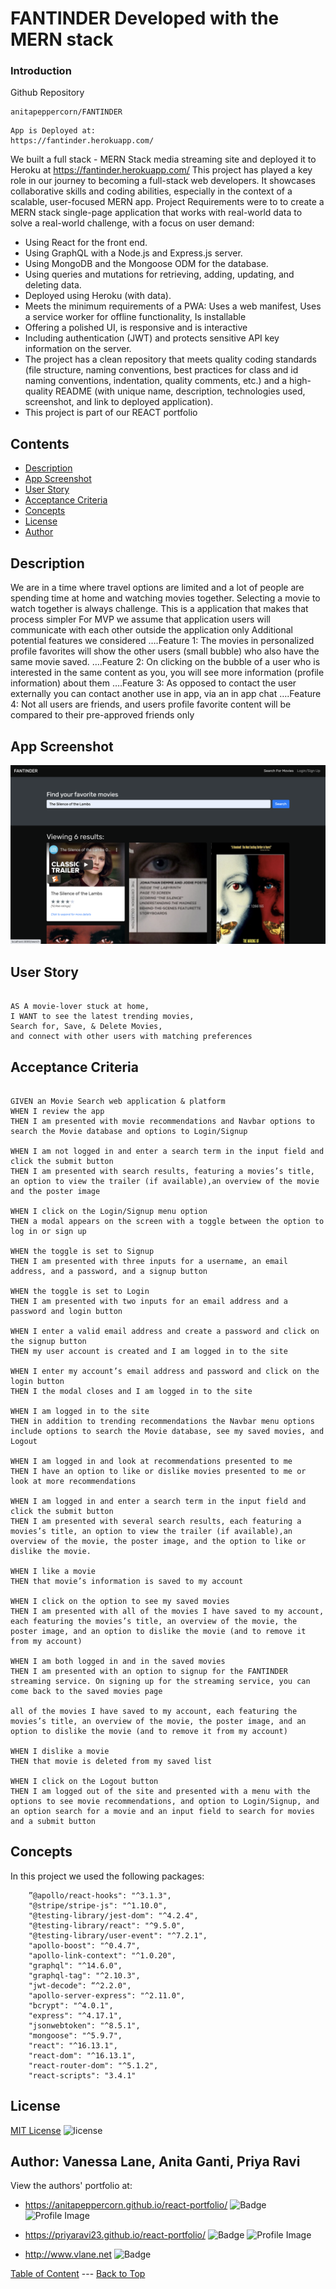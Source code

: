 # FANTINDER Developed with the MERN stack
### Introduction
Github Repository
``` text 
anitapeppercorn/FANTINDER
```

``` text
App is Deployed at:
https://fantinder.herokuapp.com/

```

We built a full stack - MERN Stack media streaming site and deployed it to Heroku at https://fantinder.herokuapp.com/ This project has played a key role in our journey to becoming a full-stack web developers. It showcases collaborative skills and coding abilities, especially in the context of a scalable, user-focused MERN app.
Project Requirements were to to create a MERN stack single-page application that works with real-world data to solve a real-world challenge, with a focus on user demand:
- Using React for the front end.
- Using GraphQL with a Node.js and Express.js server.
- Using MongoDB and the Mongoose ODM for the database.
- Using queries and mutations for retrieving, adding, updating, and deleting data.
- Deployed using Heroku (with data).
- Meets the minimum requirements of a PWA: Uses a web manifest, Uses a service worker for offline functionality, Is installable
- Offering a polished UI, is responsive and is interactive 
- Including authentication (JWT) and protects sensitive API key information on the server.
- The project has a clean repository that meets quality coding standards (file structure, naming conventions, best practices for class and id naming conventions, indentation, quality comments, etc.) and a high-quality README (with unique name, description, technologies used, screenshot, and link to deployed application).
- This project is part of our REACT portfolio 


## Contents
- [Description](#Description)
- [App Screenshot](#App)
- [User Story](#User-Story)
- [Acceptance Criteria](#Acceptance-Criteria)
- [Concepts](#Concepts)
- [License](#License)
- [Author](#Author)

## Description
We are in a time where travel options are limited and a lot of people are spending time at home and watching movies together. Selecting a movie to watch together is always challenge. This is a application that makes that process simpler
For MVP we assume that application users will communicate with each other outside the application only
Additional potential features we considered
….Feature 1: The movies in personalized profile favorites will show the other users (small bubble) who also have the same movie saved. 
….Feature 2: On clicking on the bubble of a user who is interested in the same content as you, you will see more information (profile information) about them
….Feature 3: As opposed to contact the user externally you can contact another use in app, via an in app chat
….Feature 4: Not all users are friends, and users profile favorite content will be compared to their pre-approved friends only

## App Screenshot
![](images/FANTINDER.png)


## User Story

```text

AS A movie-lover stuck at home, 
I WANT to see the latest trending movies, 
Search for, Save, & Delete Movies,
and connect with other users with matching preferences
```



## Acceptance Criteria
```text

GIVEN an Movie Search web application & platform 
WHEN I review the app
THEN I am presented with movie recommendations and Navbar options to search the Movie database and options to Login/Signup

WHEN I am not logged in and enter a search term in the input field and click the submit button
THEN I am presented with search results, featuring a movies’s title, an option to view the trailer (if available),an overview of the movie and the poster image

WHEN I click on the Login/Signup menu option
THEN a modal appears on the screen with a toggle between the option to log in or sign up

WHEN the toggle is set to Signup
THEN I am presented with three inputs for a username, an email address, and a password, and a signup button

WHEN the toggle is set to Login
THEN I am presented with two inputs for an email address and a password and login button

WHEN I enter a valid email address and create a password and click on the signup button
THEN my user account is created and I am logged in to the site

WHEN I enter my account’s email address and password and click on the login button
THEN I the modal closes and I am logged in to the site

WHEN I am logged in to the site
THEN in addition to trending recommendations the Navbar menu options include options to search the Movie database, see my saved movies, and Logout

WHEN I am logged in and look at recommendations presented to me 
THEN I have an option to like or dislike movies presented to me or look at more recommendations

WHEN I am logged in and enter a search term in the input field and click the submit button
THEN I am presented with several search results, each featuring a movies’s title, an option to view the trailer (if available),an overview of the movie, the poster image, and the option to like or dislike the movie.

WHEN I like a movie
THEN that movie’s information is saved to my account

WHEN I click on the option to see my saved movies
THEN I am presented with all of the movies I have saved to my account, each featuring the movies’s title, an overview of the movie, the poster image, and an option to dislike the movie (and to remove it from my account)

WHEN I am both logged in and in the saved movies
THEN I am presented with an option to signup for the FANTINDER streaming service. On signing up for the streaming service, you can come back to the saved movies page

all of the movies I have saved to my account, each featuring the movies’s title, an overview of the movie, the poster image, and an option to dislike the movie (and to remove it from my account)

WHEN I dislike a movie
THEN that movie is deleted from my saved list

WHEN I click on the Logout button
THEN I am logged out of the site and presented with a menu with the options to see movie recommendations, and option to Login/Signup, and an option search for a movie and an input field to search for movies and a submit button  

```



## Concepts

In this project we used the following packages:
```text
    ”@apollo/react-hooks": "^3.1.3",
    "@stripe/stripe-js": "^1.10.0",
    "@testing-library/jest-dom": "^4.2.4",
    "@testing-library/react": "^9.5.0",
    "@testing-library/user-event": "^7.2.1",
    "apollo-boost": "^0.4.7",
    "apollo-link-context": "^1.0.20",
    "graphql": "^14.6.0",
    "graphql-tag": "^2.10.3",
    "jwt-decode": “^2.2.0",
    "apollo-server-express": "^2.11.0",
    "bcrypt": "^4.0.1",
    "express": "^4.17.1",
    "jsonwebtoken": "^8.5.1",
    "mongoose": "^5.9.7",
    "react": "^16.13.1",
    "react-dom": "^16.13.1",
    "react-router-dom": "^5.1.2",
    "react-scripts": "3.4.1"
```

## License
[MIT License](./LICENSE)
![license](https://img.shields.io/badge/License-MIT-blue)

## Author: Vanessa Lane, Anita Ganti, Priya Ravi

View the authors' portfolio at:  
- https://anitapeppercorn.github.io/react-portfolio/
![Badge](https://img.shields.io/badge/Github-anitapeppercorn-4cbbb9) 
![Profile Image](https://github.com/anitapeppercorn.png?size=50)


- https://priyaravi23.github.io/react-portfolio/
![Badge](https://img.shields.io/badge/Github-priyaravi23-4cbbb9) 
![Profile Image](https://github.com/priyaravi23.png?size=50)


- http://www.vlane.net
![Badge](https://img.shields.io/badge/Github-vanessalane-4cbbb9) 


[Table of Content](#Table-of-Content) --- [Back to Top](#FANTINDER)




